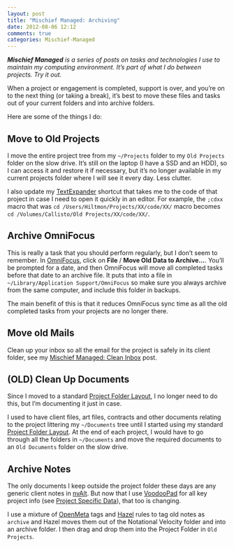 ```yaml
---
layout: post
title: "Mischief Managed: Archiving"
date: 2012-08-06 12:12
comments: true
categories: Mischief-Managed
---
```


***Mischief Managed** is a series of posts on tasks and technologies I use to maintain my computing environment. It’s part of what I do between projects. Try it out.*

When a project or engagement is completed, support is over, and you’re on to the next thing (or taking a break), it’s best to move these files and tasks out of your current folders and into archive folders.

Here are some of the things I do:

## Move to Old Projects

I move the entire project tree from my `~/Projects` folder to my `Old Projects` folder on the slow drive. It’s still on the laptop (I have a SSD and an HDD), so I can access it and restore it if necessary, but it’s no longer available in my current projects folder where I will see it every day. Less clutter.

I also update my [TextExpander](http://smilesoftware.com/TextExpander/) shortcut that takes me to the code of that project in case I need to open it quickly in an editor. For example, the `;cdxx` macro that was `cd /Users/Hiltmon/Projects/XX/code/XX/` macro becomes `cd /Volumes/Callisto/Old Projects/XX/code/XX/`.

## Archive OmniFocus

This is really a task that you should perform regularly, but I don’t seem to remember. In [OmniFocus](http://www.omnigroup.com/products/omnifocus/), click on **File** / **Move Old Data to Archive...**. You’ll be prompted for a date, and then OmniFocus will move all completed tasks before that date to an archive file. It puts that into a file in `~/Library/Application Support/OmniFocus` so make sure you always archive from the same computer, and include this folder in backups.

The main benefit of this is that it reduces OmniFocus sync time as all the old completed tasks from your projects are no longer there.

## Move old Mails

Clean up your inbox so all the email for the project is safely in its client folder, see my [Mischief Managed: Clean Inbox](http://hiltmon.com/blog/2012/08/06/mischief-managed-clean-inbox/) post.

## (OLD) Clean Up Documents

Since I moved to a standard [Project Folder Layout](http://hiltmon.com/blog/2012/06/30/project-folder-layout/), I no longer need to do this, but I’m documenting it just in case.

I used to have client files, art files, contracts and other documents relating to the project littering my `~/Documents` tree until I started using my standard [Project Folder Layout](http://hiltmon.com/blog/2012/06/30/project-folder-layout/). At the end of each project, I would have to go through all the folders in `~/Documents` and move the required documents to an `Old Documents` folder on the slow drive.

## Archive Notes

The only documents I keep outside the project folder these days are any generic client notes in [nvAlt](http://brettterpstra.com/project/nvalt/). But now that I use [VoodooPad](http://flyingmeat.com/voodoopad/) for all key project info (see [Project Specific Data](http://hiltmon.com/blog/2012/05/27/project-specific-data/)), that too is changing.

I use a mixture of [OpenMeta](http://code.google.com/p/openmeta/) tags and [Hazel](http://www.noodlesoft.com/hazel.php) rules to tag old notes as `archive` and Hazel moves them out of the Notational Velocity folder and into an archive folder.  I then drag and drop them into the Project Folder in `Old Projects`.